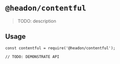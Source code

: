# `@headon/contentful`

> TODO: description

## Usage

```
const contentful = require('@headon/contentful');

// TODO: DEMONSTRATE API
```
